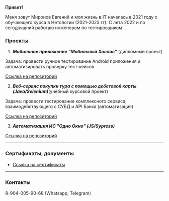 **Привет!**

Меня зовут Миронов Евгений и моя жизнь в IT началась в 2021 году с обучающего курса в Нетологии (2021-2023 гг). С лета 2022 и по сегодняшний работаю инженером по тестировщиком.

### **Проекты**

1. **_Мобильное приложение "Мобильный Хоспис"_** (дипломный проект)

Задача: провести ручное тестирование Android приложения и автоматизировать проверку тест-кейсов.

[Ссылка на репозиторий](https://github.com/MironovED/diploma_QA)

2. **_Веб-сервис покупки тура с помощью дебетовой карты (Java/Selenium)_**(учебный курсовой проект)

Задача: провести тестирование комплексного сервиса, взаимодействующего с СУБД и API Банка (автоматизация)

[Ссылка на репозиторий](https://github.com/MironovED/course_project_0522)

3. **_Автоматизация ИС "Одно Окно" (JS/Sypress)_**

[Ссылка на репозиторий](https://github.com/MironovED/SingleWindow)

---

### **Сертификаты, документы**

-   [Ссылка на сертификаты](https://github.com/MironovED/MironovED/tree/master/certificate)

---

### **Контакты**

8-904-005-90-68 (Whatsapp, Telegram)
